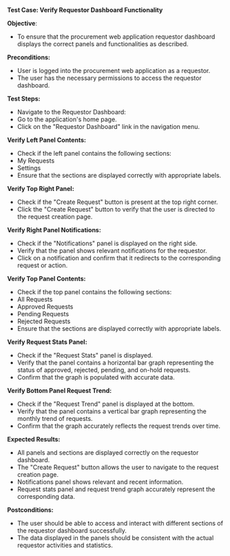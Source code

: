 ﻿**Test Case: Verify Requestor Dashboard Functionality**

**Objective**:

- To ensure that the procurement web application requestor dashboard displays the correct panels and functionalities as described.

**Preconditions:**

- User is logged into the procurement web application as a requestor.
- The user has the necessary permissions to access the requestor dashboard.

**Test Steps:**

- Navigate to the Requestor Dashboard:
- Go to the application's home page.
- Click on the "Requestor Dashboard" link in the navigation menu.

**Verify Left Panel Contents:**

- Check if the left panel contains the following sections:
- My Requests
- Settings
- Ensure that the sections are displayed correctly with appropriate labels.

**Verify Top Right Panel:**

- Check if the "Create Request" button is present at the top right corner.
- Click the "Create Request" button to verify that the user is directed to the request creation page.

**Verify Right Panel Notifications:**

- Check if the "Notifications" panel is displayed on the right side.
- Verify that the panel shows relevant notifications for the requestor.
- Click on a notification and confirm that it redirects to the corresponding request or action.

**Verify Top Panel Contents:**

- Check if the top panel contains the following sections:
- All Requests
- Approved Requests
- Pending Requests
- Rejected Requests
- Ensure that the sections are displayed correctly with appropriate labels.

**Verify Request Stats Panel:**

- Check if the "Request Stats" panel is displayed.
- Verify that the panel contains a horizontal bar graph representing the status of approved, rejected, pending, and on-hold requests.
- Confirm that the graph is populated with accurate data.

**Verify Bottom Panel Request Trend:**

- Check if the "Request Trend" panel is displayed at the bottom.
- Verify that the panel contains a vertical bar graph representing the monthly trend of requests.
- Confirm that the graph accurately reflects the request trends over time.

**Expected Results:**

- All panels and sections are displayed correctly on the requestor dashboard.
- The "Create Request" button allows the user to navigate to the request creation page.
- Notifications panel shows relevant and recent information.
- Request stats panel and request trend graph accurately represent the corresponding data.

**Postconditions:**

- The user should be able to access and interact with different sections of the requestor dashboard successfully.
- The data displayed in the panels should be consistent with the actual requestor activities and statistics.

